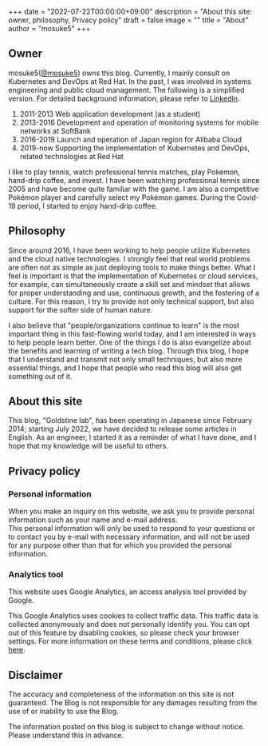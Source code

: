+++
date = "2022-07-22T00:00:00+09:00"
description = "About this site: owner, philosophy, Privacy policy"
draft = false
image = ""
title = "About"
author = "mosuke5"
+++

## Owner
mosuke5([@mosuke5](https://twitter.com/mosuke5)) owns this blog.
Currently, I mainly consult on Kubernetes and DevOps at Red Hat.
In the past, I was involved in systems engineering and public cloud management. The following is a simplified version. For detailed background information, please refer to [LinkedIn](https://www.linkedin.com/in/mosuke5).

1. 2011-2013 Web application development (as a student)
1. 2013-2016 Development and operation of monitoring systems for mobile networks at SoftBank
1. 2016-2019 Launch and operation of Japan region for Alibaba Cloud
1. 2019-now Supporting the implementation of Kubernetes and DevOps, related technologies at Red Hat

I like to play tennis, watch professional tennis matches, play Pokemon, hand-drip coffee, and invest.
I have been watching professional tennis since 2005 and have become quite familiar with the game. I am also a competitive Pokémon player and carefully select my Pokémon games. During the Covid-19 period, I started to enjoy hand-drip coffee.

## Philosophy
Since around 2016, I have been working to help people utilize Kubernetes and the cloud native technologies.
I strongly feel that real world problems are often not as simple as just deploying tools to make things better.
What I feel is important is that the implementation of Kubernetes or cloud services, for example, can simultaneously create a skill set and mindset that allows for proper understanding and use, continuous growth, and the fostering of a culture.
For this reason, I try to provide not only technical support, but also support for the softer side of human nature.

I also believe that "people/organizations continue to learn" is the most important thing in this fast-flowing world today, and I am interested in ways to help people learn better.
One of the things I do is also evangelize about the benefits and learning of writing a tech blog.
Through this blog, I hope that I understand and transmit not only small techniques, but also more essential things, and I hope that people who read this blog will also get something out of it.


## About this site
This blog, "Goldstine lab", has been operating in Japanese since February 2014; starting July 2022, we have decided to release some articles in English.
As an engineer, I started it as a reminder of what I have done, and I hope that my knowledge will be useful to others.

## Privacy policy
### Personal information
When you make an inquiry on this website, we ask you to provide personal information such as your name and e-mail address.  
This personal information will only be used to respond to your questions or to contact you by e-mail with necessary information, and will not be used for any purpose other than that for which you provided the personal information.

### Analytics tool
This website uses Google Analytics, an access analysis tool provided by Google.

This Google Analytics uses cookies to collect traffic data. This traffic data is collected anonymously and does not personally identify you. You can opt out of this feature by disabling cookies, so please check your browser settings. For more information on these terms and conditions, please click [here](https://marketingplatform.google.com/about/analytics/terms/us/).

## Disclaimer
The accuracy and completeness of the information on this site is not guaranteed. The Blog is not responsible for any damages resulting from the use of or inability to use the Blog.

The information posted on this blog is subject to change without notice. Please understand this in advance.